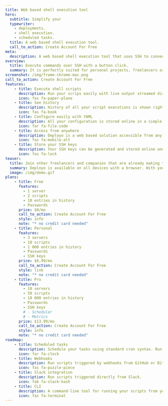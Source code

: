 ```yaml
---
title: Web based shell execution tool
hero:
  subtitle: Simplify your
  typewriter:
    - deployments.
    - shell execution.
    - scheduled tasks.
  title: A web based shell execution tool.
  call_to_action: Create Account For Free
meta:
  description: A web based shell execution tool that uses SSH to connect to your servers. Simplify your deployments or remote shell executions.
overview:
  title: Execute commands over SSH with a button click.
  summary: It is perfectly suited for personal projects, freelancers or small companies looking to speed up their remote tasks.
screenshot: /img/frame-chrome-mac.png
call_to_action: Create Account For Free
features:
    - title: Execute shell scripts
      description: Run your scrips easily with live output streamed directly from your server.
      icon: fas fa-paper-plane
    - title: See history
      description: History of all your script executions is shown right on your dashboard. You can access old executions and execute again the same script with same parameters with ease.
      icon: fas fa-book
    - title: Configure easily with YAML
      description: All your configuration is stored online in a simple YAML file. Easily edit with syntax highlighting.
      icon: far fa-file-code
    - title: Access from anywhere
      description: Deployo is a web based solution accessible from any device with a browser. So desktop, tablet or mobile, it is at your fingertips.
      icon: fas fa-mobile-alt
    - title: Store your SSH keys
      description: Your SSH keys can be generated and stored online and used everytime you acces your server. Have a private key already? Just upload it!
      icon: fas fa-lock
teaser:
  title: Join other freelancers and companies that are already making their life simpler.
  summary: Deployo is available on all devices with a browser. With your configuration safely stored online you are able to deploy your software or setup servers easily and conveniently.
  image: /img/demo.gif
plans:
    - title: Free
      features:
        - 1 server
        - 2 scripts
        - 10 entries in history
        - Passwords
      price: $0/mo
      call_to_action: Create Account For Free
      style: info
      note: "* no credit card needed"
    - title: Personal
      features:
        - 3 servers
        - 10 scripts
        - 1 000 entries in history
        - Passwords
        - SSH keys
      price: $6.99/mo
      call_to_action: Create Account For Free
      style: link
      note: "* no credit card needed"
    - title: Pro
      features:
        - 10 servers
        - 50 scripts
        - 10 000 entries in history
        - Passwords
        - SSH keys
        # - Scheduler
        # - Metrics
      price: $13.99/mo
      call_to_action: Create Account For Free
      style: info
      note: "* no credit card needed"
roadmap:
    - title: Scheduled tasks
      description: Schedule your tasks using standard cron syntax. Run your script in configured intervals. You can see history and output of scheduled tasks.
      icon: far fa-clock
    - title: Webhooks
      description: Run scripts triggered by webhooks from GitHub or Bitbucket.
      icon: fas fa-puzzle-piece
    - title: Slack integration
      description: Run scripts triggered directly from Slack.
      icon: fab fa-slack-hash
    - title: CLI
      description: A command-line tool for running your scripts from your terminal.
      icon: fas fa-terminal
---
```

